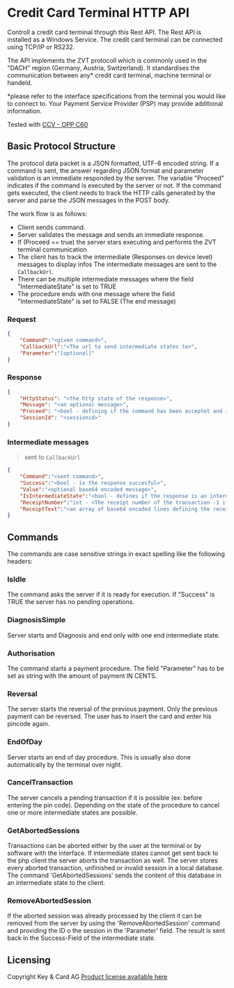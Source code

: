 # Credit Card Terminal HTTP API

Controll a credit card terminal through this Rest API.
The Rest API is installed as a Windows Service.
The credit card terminal can be connected using TCP/IP or RS232.

The API implements the ZVT protocoll which is commonly used in the "DACH" region (Germany, Austria, Switzerland). It standardises the communication between any* credit card terminal, machine terminal or handeld.

*please refer to the interface specifications from the terminal you would like to connect to.
Your Payment Service Provider (PSP) may provide additional information.

Tested with [CCV - OPP C60](https://www.ccv.eu/ch-de/home/produktuebersicht/terminals/automatenmodule/)

## Basic Protocol Structure

The protocol data packet is a JSON formatted, UTF-8 encoded string.
If a command is sent, the answer regarding JSON format and parameter validation is an immediate responded by the server.
The variable "Proceed" indicates if the command is executed by the server or not. If the command gets executed, the client needs to track the HTTP calls generated by the server and parse the JSON messages in the POST body.

The work flow is as follows:

- Client sends command.
- Server validates the message and sends an immediate response.
- If (Proceed == true) the server stars executing and performs the ZVT terminal communication
- The client has to track the intermediate (Responses on device level) messages to display infos
  The intermediate messages are sent to the `CallbackUrl`.
- There can be multiple intermediate messages where the field "IntermediateState" is set to TRUE
- The procedure ends with one message where the field "IntermediateState" is set to FALSE (The end message)

### Request

```json
{
    "Command":"<given command>",
    "CallbackUrl":"<The url to send intermediate states to>",
    "Parameter":"[optional]"
}
```

### Response

```json
{
	"HttpStatus": "<the http state of the response>",
	"Message": "<an optional message>",
	"Proceed": "<bool - defining if the command has been acceptet and is executed>",
    "SessionId": "<sessionid>"
}
```

### Intermediate messages

> sent to `CallbackUrl`

```json
{
    "Command":"<sent command>",
    "Success":"<bool - is the response succesful>",
    "Value":"<optional base64 encoded message>",
    "IsIntermediateState":"<bool - defines if the response is an intermediate state>",
    "ReceiptNumber":"int - <The receipt number of the transaction -1 if no receipt number was given>",
    "ReceiptText":"<an array of base64 encoded lines defining the receipt text>"
}
```

## Commands

The commands are case sensitive strings in exact spelling like the following headers:

### IsIdle

The command asks the server if it is ready for execution.
If "Success" is TRUE the server has no pending operations.

### DiagnosisSimple

Server starts and Diagnosis and end only with one end intermediate state.

### Authorisation

The command starts a payment procedure.
The field "Parameter" has to be set as string with the amount of payment IN CENTS.

### Reversal

The server starts the reversal of the previous payment. Only the previous payment can be reversed.
The user has to insert the card and enter his pincode again.

### EndOfDay

Server starts an end of day procedure. This is usually also done automatically by the terminal over night.

### CancelTransaction

The server cancels a pending transaction if it is possible (ex: before entering the pin code).
Depending on the state of the procedure to cancel one or more intermediate states are possible.

### GetAbortedSessions

Transactions can be aborted either by the user at the terminal or by software with the interface. If intermediate states cannot get sent back to the php client
the server aborts the transaction as well.
The server stores every aborted transaction, unfinished or invalid session in a local database. 
The command 'GetAbortedSessions' sends the content of this database in an intermediate state to the client.

### RemoveAbortedSession

If the aborted session was already processed by the client it can be removed from the server by using the 'RemoveAbortedSession' command and 
providing the ID o the session in the 'Parameter' field. The result is sent back in the Success-Field of the intermediate state.

## Licensing

Copyright Key & Card AG
[Product license available here](https://check24-7.in/kontakt/offerte)